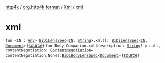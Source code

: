 [http4k](../../index.md) / [org.http4k.format](../index.md) / [Xml](index.md) / [xml](./xml.md)

# xml

`fun <IN : `[`Any`](https://kotlinlang.org/api/latest/jvm/stdlib/kotlin/-any/index.html)`> `[`BiDiLensSpec`](../../org.http4k.lens/-bi-di-lens-spec/index.md)`<`[`IN`](xml.md#IN)`, `[`String`](https://kotlinlang.org/api/latest/jvm/stdlib/kotlin/-string/index.html)`>.xml(): `[`BiDiLensSpec`](../../org.http4k.lens/-bi-di-lens-spec/index.md)`<`[`IN`](xml.md#IN)`, `[`Document`](https://kotlinlang.org/api/latest/jvm/stdlib/org.w3c.dom/-document/index.html)`>` [(source)](https://github.com/http4k/http4k/blob/master/http4k-format-xml/src/main/kotlin/org/http4k/format/Xml.kt#L43)
`fun Body.Companion.xml(description: `[`String`](https://kotlinlang.org/api/latest/jvm/stdlib/kotlin/-string/index.html)`? = null, contentNegotiation: `[`ContentNegotiation`](../../org.http4k.lens/-content-negotiation/index.md)` = ContentNegotiation.None): `[`BiDiBodyLensSpec`](../../org.http4k.lens/-bi-di-body-lens-spec/index.md)`<`[`Document`](https://kotlinlang.org/api/latest/jvm/stdlib/org.w3c.dom/-document/index.html)`>` [(source)](https://github.com/http4k/http4k/blob/master/http4k-format-xml/src/main/kotlin/org/http4k/format/Xml.kt#L45)
